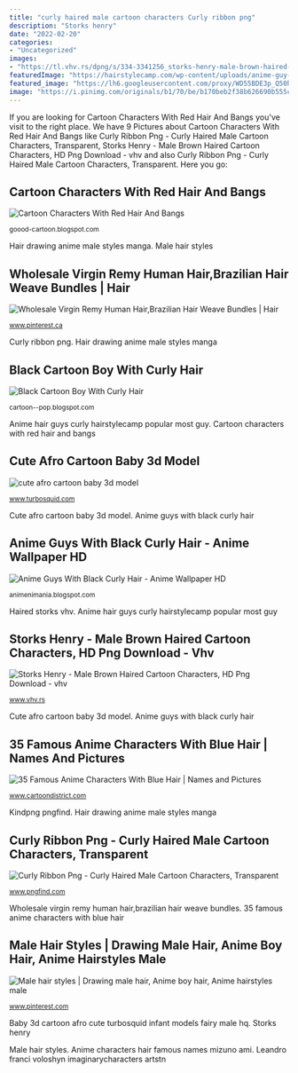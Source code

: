 ```yaml
---
title: "curly haired male cartoon characters Curly ribbon png"
description: "Storks henry"
date: "2022-02-20"
categories:
- "Uncategorized"
images:
- "https://tl.vhv.rs/dpng/s/334-3341256_storks-henry-male-brown-haired-cartoon-characters-hd.png"
featuredImage: "https://hairstylecamp.com/wp-content/uploads/anime-guy-with-black-hair-and-red-eyes.jpg"
featured_image: "https://lh6.googleusercontent.com/proxy/WD55BDE3p_Q50hNNSMCncY8dxYEb3DgURUwdrUX-ID8tMkNmc6zXTOhs90dUaOp02Lf6RTnKJEb-LuIm3WjQnSVhc9DR3FE8cqs_7BXVarPKC_vniUsI4ZmdiTTsqnspHov-XVwseTfSvISgpM4wQc5GNOKntJ_DEflMA1DWyPJT8O1QZjN5PGR1AA4GB5joKGdWg30uSOhL982nC7BaHibtFh0BckiDHfQ64VhNLeVh4k8LSowCSQFioPAhAmaLXUlT6Q=s0-d"
image: "https://i.pinimg.com/originals/b1/70/be/b170beb2f38b626690b555c5ec893883.jpg"
---
```


If you are looking for Cartoon Characters With Red Hair And Bangs you've visit to the right place. We have 9 Pictures about Cartoon Characters With Red Hair And Bangs like Curly Ribbon Png - Curly Haired Male Cartoon Characters, Transparent, Storks Henry - Male Brown Haired Cartoon Characters, HD Png Download - vhv and also Curly Ribbon Png - Curly Haired Male Cartoon Characters, Transparent. Here you go:

## Cartoon Characters With Red Hair And Bangs

![Cartoon Characters With Red Hair And Bangs](https://i.pinimg.com/originals/75/28/cc/7528cc2a6aede2c2f7f2abb37bf53ea1.jpg "Leandro franci voloshyn imaginarycharacters artstn")

<small>goood-cartoon.blogspot.com</small>

Hair drawing anime male styles manga. Male hair styles

## Wholesale Virgin Remy Human Hair,Brazilian Hair Weave Bundles | Hair

![Wholesale Virgin Remy Human Hair,Brazilian Hair Weave Bundles | Hair](https://i.pinimg.com/originals/b1/70/be/b170beb2f38b626690b555c5ec893883.jpg "Wholesale virgin remy human hair,brazilian hair weave bundles")

<small>www.pinterest.ca</small>

Curly ribbon png. Hair drawing anime male styles manga

## Black Cartoon Boy With Curly Hair

![Black Cartoon Boy With Curly Hair](https://lh6.googleusercontent.com/proxy/WD55BDE3p_Q50hNNSMCncY8dxYEb3DgURUwdrUX-ID8tMkNmc6zXTOhs90dUaOp02Lf6RTnKJEb-LuIm3WjQnSVhc9DR3FE8cqs_7BXVarPKC_vniUsI4ZmdiTTsqnspHov-XVwseTfSvISgpM4wQc5GNOKntJ_DEflMA1DWyPJT8O1QZjN5PGR1AA4GB5joKGdWg30uSOhL982nC7BaHibtFh0BckiDHfQ64VhNLeVh4k8LSowCSQFioPAhAmaLXUlT6Q=s0-d "Hair drawing anime male styles manga")

<small>cartoon--pop.blogspot.com</small>

Anime hair guys curly hairstylecamp popular most guy. Cartoon characters with red hair and bangs

## Cute Afro Cartoon Baby 3d Model

![cute afro cartoon baby 3d model](http://previewcf.turbosquid.com/Preview/2015/06/21__07_13_33/ABaby00Primary00.jpg858b0cac-715d-4849-aea5-239a57994665Original.jpg "35 famous anime characters with blue hair")

<small>www.turbosquid.com</small>

Cute afro cartoon baby 3d model. Anime guys with black curly hair

## Anime Guys With Black Curly Hair - Anime Wallpaper HD

![Anime Guys With Black Curly Hair - Anime Wallpaper HD](https://hairstylecamp.com/wp-content/uploads/anime-guy-with-black-hair-and-red-eyes.jpg "Wholesale virgin remy human hair,brazilian hair weave bundles")

<small>animenimania.blogspot.com</small>

Haired storks vhv. Anime hair guys curly hairstylecamp popular most guy

## Storks Henry - Male Brown Haired Cartoon Characters, HD Png Download - Vhv

![Storks Henry - Male Brown Haired Cartoon Characters, HD Png Download - vhv](https://tl.vhv.rs/dpng/s/334-3341256_storks-henry-male-brown-haired-cartoon-characters-hd.png "Haired storks vhv")

<small>www.vhv.rs</small>

Cute afro cartoon baby 3d model. Anime guys with black curly hair

## 35 Famous Anime Characters With Blue Hair | Names And Pictures

![35 Famous Anime Characters With Blue Hair | Names and Pictures](http://www.cartoondistrict.com/wp-content/uploads/2020/09/Famous-Anime-Characters-With-Blue-Hair14.jpg "Wholesale virgin remy human hair,brazilian hair weave bundles")

<small>www.cartoondistrict.com</small>

Kindpng pngfind. Hair drawing anime male styles manga

## Curly Ribbon Png - Curly Haired Male Cartoon Characters, Transparent

![Curly Ribbon Png - Curly Haired Male Cartoon Characters, Transparent](https://www.pngfind.com/pngs/m/584-5843847_curly-ribbon-png-curly-haired-male-cartoon-characters.png "Leandro franci voloshyn imaginarycharacters artstn")

<small>www.pngfind.com</small>

Wholesale virgin remy human hair,brazilian hair weave bundles. 35 famous anime characters with blue hair

## Male Hair Styles | Drawing Male Hair, Anime Boy Hair, Anime Hairstyles Male

![Male hair styles | Drawing male hair, Anime boy hair, Anime hairstyles male](https://i.pinimg.com/originals/aa/35/0f/aa350f609bb729c99c03d90c4d1aac18.jpg "Curly ribbon png")

<small>www.pinterest.com</small>

Baby 3d cartoon afro cute turbosquid infant models fairy male hq. Storks henry

Male hair styles. Anime characters hair famous names mizuno ami. Leandro franci voloshyn imaginarycharacters artstn
